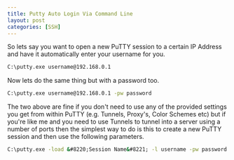```yaml
---
title: Putty Auto Login Via Command Line
layout: post
categories: [SSH]
---
```

So lets say you want to open a new PuTTY session to a certain IP Address and have it automatically enter your username for you.
```cmd
C:\putty.exe username@192.168.0.1
```
Now lets do the same thing but with a password too.
```cmd
C:\putty.exe username@192.168.0.1 -pw password
```
The two above are fine if you don't need to use any of the provided settings you get from within PuTTY (e.g. Tunnels, Proxy's, Color Schemes etc) but if you're like me and you need to use Tunnels to tunnel into a server using a number of ports then the simplest way to do is this to create a new PuTTY session and then use the following parameters.
```cmd
C:\putty.exe -load &#8220;Session Name&#8221; -l username -pw password
```
